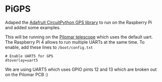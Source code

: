 # PiGPS

Adaped the <a href="https://github.com/adafruit/Adafruit_CircuitPython_GPS">Adafruit CircuitPython GPS library</a> to run on the Raspberry Pi and added some examples. 

This will be running on the <a href="https://www.instructables.com/Pi-lomar-3D-Printed-Working-Miniature-Observatory-/">Pilomar telescope</a> which uses the default uart. The Raspberry Pi 4 allows to run multiple UARTs at the same time. To enable, add these lines to `/boot/config.txt`

```
# Enable UART5 for GPS
dtoverlay=uart5
```

We are using UART5 which uses GPIO pints 12 and 13 which are broken out on the Pilomar PCB :)
